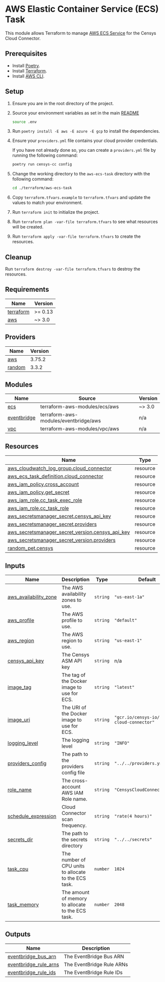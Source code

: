 # AWS Elastic Container Service (ECS) Task

This module allows Terraform to manage
[AWS ECS Service](https://aws.amazon.com/ecs/) for the Censys Cloud Connector.

## Prerequisites

- Install [Poetry](https://python-poetry.org/docs/).
- Install [Terraform](https://www.terraform.io/downloads).
- Install [AWS CLI](https://aws.amazon.com/cli/).
<!-- TODO: Add login instructions -->

## Setup

1. Ensure you are in the root directory of the project.
2. Source your environment variables as set in the main [README](../../README.md#environment-variables)

   ```sh
   source .env
   ```

3. Run `poetry install -E aws -E azure -E gcp` to install the dependencies.
4. Ensure your `providers.yml` file contains your cloud provider credentials.

   If you have not already done so, you can create a `providers.yml` file by
   running the following command:

   ```sh
   poetry run censys-cc config
   ```

5. Change the working directory to the `aws-ecs-task` directory
   with the following command:

    ```sh
    cd ./terraform/aws-ecs-task
    ```

6. Copy `terraform.tfvars.example` to `terraform.tfvars` and update the values
   to match your environment.
7. Run `terraform init` to initialize the project.
8. Run `terraform plan -var-file terraform.tfvars` to see what resources will
   be created.
9. Run `terraform apply -var-file terraform.tfvars` to create the resources.

## Cleanup

Run `terraform destroy -var-file terraform.tfvars` to destroy the resources.

<!-- markdownlint-disable -->
<!-- BEGIN_TF_DOCS -->
## Requirements

| Name | Version |
|------|---------|
| <a name="requirement_terraform"></a> [terraform](#requirement\_terraform) | >= 0.13 |
| <a name="requirement_aws"></a> [aws](#requirement\_aws) | ~> 3.0 |

## Providers

| Name | Version |
|------|---------|
| <a name="provider_aws"></a> [aws](#provider\_aws) | 3.75.2 |
| <a name="provider_random"></a> [random](#provider\_random) | 3.3.2 |

## Modules

| Name | Source | Version |
|------|--------|---------|
| <a name="module_ecs"></a> [ecs](#module\_ecs) | terraform-aws-modules/ecs/aws | ~> 3.0 |
| <a name="module_eventbridge"></a> [eventbridge](#module\_eventbridge) | terraform-aws-modules/eventbridge/aws | n/a |
| <a name="module_vpc"></a> [vpc](#module\_vpc) | terraform-aws-modules/vpc/aws | n/a |

## Resources

| Name | Type |
|------|------|
| [aws_cloudwatch_log_group.cloud_connector](https://registry.terraform.io/providers/hashicorp/aws/latest/docs/resources/cloudwatch_log_group) | resource |
| [aws_ecs_task_definition.cloud_connector](https://registry.terraform.io/providers/hashicorp/aws/latest/docs/resources/ecs_task_definition) | resource |
| [aws_iam_policy.cross_account](https://registry.terraform.io/providers/hashicorp/aws/latest/docs/resources/iam_policy) | resource |
| [aws_iam_policy.get_secret](https://registry.terraform.io/providers/hashicorp/aws/latest/docs/resources/iam_policy) | resource |
| [aws_iam_role.cc_task_exec_role](https://registry.terraform.io/providers/hashicorp/aws/latest/docs/resources/iam_role) | resource |
| [aws_iam_role.cc_task_role](https://registry.terraform.io/providers/hashicorp/aws/latest/docs/resources/iam_role) | resource |
| [aws_secretsmanager_secret.censys_api_key](https://registry.terraform.io/providers/hashicorp/aws/latest/docs/resources/secretsmanager_secret) | resource |
| [aws_secretsmanager_secret.providers](https://registry.terraform.io/providers/hashicorp/aws/latest/docs/resources/secretsmanager_secret) | resource |
| [aws_secretsmanager_secret_version.censys_api_key](https://registry.terraform.io/providers/hashicorp/aws/latest/docs/resources/secretsmanager_secret_version) | resource |
| [aws_secretsmanager_secret_version.providers](https://registry.terraform.io/providers/hashicorp/aws/latest/docs/resources/secretsmanager_secret_version) | resource |
| [random_pet.censys](https://registry.terraform.io/providers/hashicorp/random/latest/docs/resources/pet) | resource |

## Inputs

| Name | Description | Type | Default | Required |
|------|-------------|------|---------|:--------:|
| <a name="input_aws_availability_zone"></a> [aws\_availability\_zone](#input\_aws\_availability\_zone) | The AWS availability zones to use. | `string` | `"us-east-1a"` | no |
| <a name="input_aws_profile"></a> [aws\_profile](#input\_aws\_profile) | The AWS profile to use. | `string` | `"default"` | no |
| <a name="input_aws_region"></a> [aws\_region](#input\_aws\_region) | The AWS region to use. | `string` | `"us-east-1"` | no |
| <a name="input_censys_api_key"></a> [censys\_api\_key](#input\_censys\_api\_key) | The Censys ASM API key | `string` | n/a | yes |
| <a name="input_image_tag"></a> [image\_tag](#input\_image\_tag) | The tag of the Docker image to use for ECS. | `string` | `"latest"` | no |
| <a name="input_image_uri"></a> [image\_uri](#input\_image\_uri) | The URI of the Docker image to use for ECS. | `string` | `"gcr.io/censys-io/censys-cloud-connector"` | no |
| <a name="input_logging_level"></a> [logging\_level](#input\_logging\_level) | The logging level | `string` | `"INFO"` | no |
| <a name="input_providers_config"></a> [providers\_config](#input\_providers\_config) | The path to the providers config file | `string` | `"../../providers.yml"` | no |
| <a name="input_role_name"></a> [role\_name](#input\_role\_name) | The cross-account AWS IAM Role name. | `string` | `"CensysCloudConnectorRole"` | no |
| <a name="input_schedule_expression"></a> [schedule\_expression](#input\_schedule\_expression) | Cloud Connector scan frequency. | `string` | `"rate(4 hours)"` | no |
| <a name="input_secrets_dir"></a> [secrets\_dir](#input\_secrets\_dir) | The path to the secrets directory | `string` | `"../../secrets"` | no |
| <a name="input_task_cpu"></a> [task\_cpu](#input\_task\_cpu) | The number of CPU units to allocate to the ECS task. | `number` | `1024` | no |
| <a name="input_task_memory"></a> [task\_memory](#input\_task\_memory) | The amount of memory to allocate to the ECS task. | `number` | `2048` | no |

## Outputs

| Name | Description |
|------|-------------|
| <a name="output_eventbridge_bus_arn"></a> [eventbridge\_bus\_arn](#output\_eventbridge\_bus\_arn) | The EventBridge Bus ARN |
| <a name="output_eventbridge_rule_arns"></a> [eventbridge\_rule\_arns](#output\_eventbridge\_rule\_arns) | The EventBridge Rule ARNs |
| <a name="output_eventbridge_rule_ids"></a> [eventbridge\_rule\_ids](#output\_eventbridge\_rule\_ids) | The EventBridge Rule IDs |
<!-- END_TF_DOCS -->
<!-- markdownlint-enable -->
